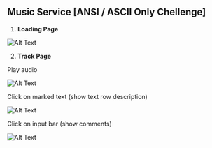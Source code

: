 ## Music Service [ANSI / ASCII Only Chellenge]

1.  **Loading Page**

![Alt Text](https://images-wixmp-ed30a86b8c4ca887773594c2.wixmp.com/f/12abb353-ab91-4433-96d3-b5d9c5847254/de1p1g4-c4b4aedf-8db7-4953-b4d6-ae78da630e8a.gif?token=eyJ0eXAiOiJKV1QiLCJhbGciOiJIUzI1NiJ9.eyJzdWIiOiJ1cm46YXBwOiIsImlzcyI6InVybjphcHA6Iiwib2JqIjpbW3sicGF0aCI6IlwvZlwvMTJhYmIzNTMtYWI5MS00NDMzLTk2ZDMtYjVkOWM1ODQ3MjU0XC9kZTFwMWc0LWM0YjRhZWRmLThkYjctNDk1My1iNGQ2LWFlNzhkYTYzMGU4YS5naWYifV1dLCJhdWQiOlsidXJuOnNlcnZpY2U6ZmlsZS5kb3dubG9hZCJdfQ.o60RmKG-11wvBrLa9nXpM5eJwjfgdhX3f_xMjc79iE8)

2.  **Track Page**

Play audio

![Alt Text](https://images-wixmp-ed30a86b8c4ca887773594c2.wixmp.com/f/12abb353-ab91-4433-96d3-b5d9c5847254/de1p2th-110988d1-4d36-4a9d-a1a1-aec49d14c4fe.png/v1/fill/w_1280,h_720,q_80,strp/screenshot_20200721_000201_by_00x097_de1p2th-fullview.jpg?token=eyJ0eXAiOiJKV1QiLCJhbGciOiJIUzI1NiJ9.eyJzdWIiOiJ1cm46YXBwOiIsImlzcyI6InVybjphcHA6Iiwib2JqIjpbW3siaGVpZ2h0IjoiPD03MjAiLCJwYXRoIjoiXC9mXC8xMmFiYjM1My1hYjkxLTQ0MzMtOTZkMy1iNWQ5YzU4NDcyNTRcL2RlMXAydGgtMTEwOTg4ZDEtNGQzNi00YTlkLWExYTEtYWVjNDlkMTRjNGZlLnBuZyIsIndpZHRoIjoiPD0xMjgwIn1dXSwiYXVkIjpbInVybjpzZXJ2aWNlOmltYWdlLm9wZXJhdGlvbnMiXX0.vtmnoUThEpJmZS1Z19tt7OX7Q8okVQuaW1g8ntPj0e4)

Click on marked text (show text row description)

![Alt Text](https://images-wixmp-ed30a86b8c4ca887773594c2.wixmp.com/f/12abb353-ab91-4433-96d3-b5d9c5847254/de1p2rm-e78defea-d948-466e-9a42-a1e8a968b2b4.png/v1/fill/w_1280,h_720,q_80,strp/screenshot_20200721_000224_by_00x097_de1p2rm-fullview.jpg?token=eyJ0eXAiOiJKV1QiLCJhbGciOiJIUzI1NiJ9.eyJzdWIiOiJ1cm46YXBwOiIsImlzcyI6InVybjphcHA6Iiwib2JqIjpbW3siaGVpZ2h0IjoiPD03MjAiLCJwYXRoIjoiXC9mXC8xMmFiYjM1My1hYjkxLTQ0MzMtOTZkMy1iNWQ5YzU4NDcyNTRcL2RlMXAycm0tZTc4ZGVmZWEtZDk0OC00NjZlLTlhNDItYTFlOGE5NjhiMmI0LnBuZyIsIndpZHRoIjoiPD0xMjgwIn1dXSwiYXVkIjpbInVybjpzZXJ2aWNlOmltYWdlLm9wZXJhdGlvbnMiXX0.dUdKuWczPncEIPMXjTdiIDQHRmjuVB8th-2qR7JQjO0)

Click on input bar (show comments)

![Alt Text](https://images-wixmp-ed30a86b8c4ca887773594c2.wixmp.com/f/12abb353-ab91-4433-96d3-b5d9c5847254/de1p2qc-cca3282f-0252-4030-9756-e554d08ab42e.png/v1/fill/w_1280,h_720,q_80,strp/screenshot_20200721_000248_by_00x097_de1p2qc-fullview.jpg?token=eyJ0eXAiOiJKV1QiLCJhbGciOiJIUzI1NiJ9.eyJzdWIiOiJ1cm46YXBwOiIsImlzcyI6InVybjphcHA6Iiwib2JqIjpbW3siaGVpZ2h0IjoiPD03MjAiLCJwYXRoIjoiXC9mXC8xMmFiYjM1My1hYjkxLTQ0MzMtOTZkMy1iNWQ5YzU4NDcyNTRcL2RlMXAycWMtY2NhMzI4MmYtMDI1Mi00MDMwLTk3NTYtZTU1NGQwOGFiNDJlLnBuZyIsIndpZHRoIjoiPD0xMjgwIn1dXSwiYXVkIjpbInVybjpzZXJ2aWNlOmltYWdlLm9wZXJhdGlvbnMiXX0.ZwLulYvn6MwO4vG_vMaUjomKwG_5rkgh3tNnHxOG8y8)


